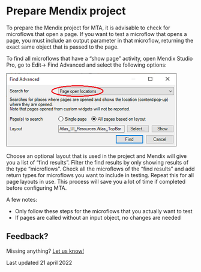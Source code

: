 # Prepare Mendix project

To prepare the Mendix project for MTA, it is advisable to check for microflows that open a page. If you want to test a microflow that opens a page, you must include an output parameter in that microflow, returning the exact same object that is passed to the page.

To find all microflows that have a “show page” activity, open Mendix Studio Pro, go to Edit→ Find Advanced and select the following options:  

![Find microflows](../images/find-microflows.png)

Choose an optional layout that is used in the project and Mendix will give you a list of “find results”. Filter the find results by only showing results of the type “microflows”. Check all the microflows of the “find results” and add return types for microflows you want to include in testing. Repeat this for all page layouts in use. This process will save you a lot of time if completed before configuring MTA.

A few notes:

- Only follow these steps for the microflows that you actually want to test
- If pages are called without an input object, no changes are needed

## Feedback?
Missing anything? [Let us know!](mailto:support@menditect.com)

Last updated 21 april 2022